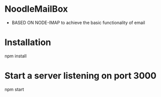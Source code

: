 # NoodleMailBox

- BASED ON NODE-IMAP to achieve the basic functionality of email

Installation
==========
npm install

Start a server listening on port 3000
==========
npm start